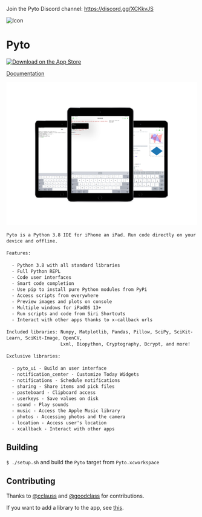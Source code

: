 Join the Pyto Discord channel: https://discord.gg/XCKkvJS

![Icon](https://raw.githubusercontent.com/ColdGrub1384/Pyto/master/Pyto/Assets.xcassets/AppIcon.appiconset/Icon-App-83.5x83.5%402x.png)

# Pyto

[![Download on the App Store](https://pisth.github.io/appstorebadge.svg)](https://itunes.apple.com/us/app/pyto-python-ide/id1436650069?l=fr&ls=1&mt=8)

[Documentation](https://pyto.readthedocs.io)

![screenshots](mockup.png)

```
Pyto is a Python 3.8 IDE for iPhone an iPad. Run code directly on your device and offline.

Features:

  - Python 3.8 with all standard libraries
  - Full Python REPL
  - Code user interfaces
  - Smart code completion
  - Use pip to install pure Python modules from PyPi
  - Access scripts from everywhere
  - Preview images and plots on console
  - Multiple windows for iPadOS 13+
  - Run scripts and code from Siri Shortcuts
  - Interact with other apps thanks to x-callback urls
  
Included libraries: Numpy, Matplotlib, Pandas, Pillow, SciPy, SciKit-Learn, SciKit-Image, OpenCV,
                    Lxml, Biopython, Cryptography, Bcrypt, and more!

Exclusive libraries:

  - pyto_ui - Build an user interface
  - notification_center - Customize Today Widgets
  - notifications - Schedule notifications
  - sharing - Share items and pick files
  - pasteboard - Clipboard access
  - userkeys - Save values on disk
  - sound - Play sounds
  - music - Access the Apple Music library
  - photos - Accessing photos and the camera
  - location - Access user's location
  - xcallback - Interact with other apps
```

## Building

`$ ./setup.sh` and build the `Pyto` target from `Pyto.xcworkspace`

## Contributing

Thanks to [@cclauss](https://github.com/cclauss) and [@goodclass](https://github.com/goodclass) for contributions.

If you want to add a library to the app, see [this](PORT_LIBRARY.md).
